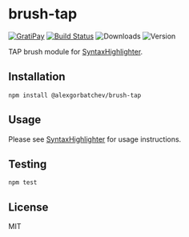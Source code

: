 # brush-tap

[![GratiPay](https://img.shields.io/gratipay/user/alexgorbatchev.svg)](https://gratipay.com/alexgorbatchev/)
[![Build Status](https://travis-ci.org/syntaxhighlighter/brush-tap.svg)](https://travis-ci.org/syntaxhighlighter/brush-tap)
![Downloads](https://img.shields.io/npm/dm/@alexgorbatchev/brush-tap.svg)
![Version](https://img.shields.io/npm/v/@alexgorbatchev/brush-tap.svg)

TAP brush module for [SyntaxHighlighter](https://github.com/syntaxhighlighter/syntaxhighlighter).

## Installation

```
npm install @alexgorbatchev/brush-tap
```

## Usage

Please see [SyntaxHighlighter](https://github.com/syntaxhighlighter/syntaxhighlighter) for usage instructions.

## Testing

```
npm test
```

## License

MIT
